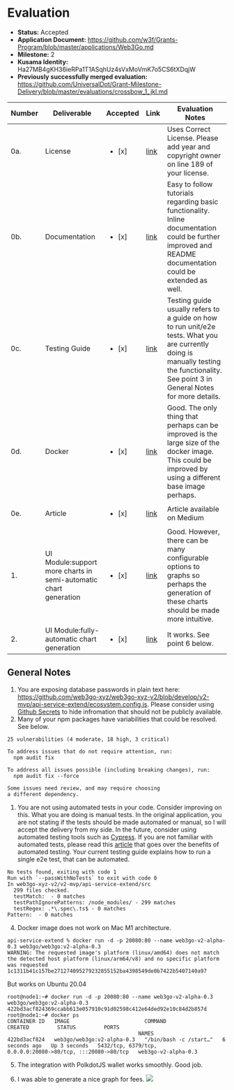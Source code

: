 # Evaluation


- **Status:** Accepted
- **Application Document:** https://github.com/w3f/Grants-Program/blob/master/applications/Web3Go.md 
- **Milestone:** 2
- **Kusama Identity:** Ha27MB4gKH36ieRPa1T1ASqhUz4sVxMoVmK7o5CS6tXDqjW
- **Previously successfully merged evaluation:** https://github.com/UniversalDot/Grant-Milestone-Delivery/blob/master/evaluations/crossbow_1_jkl.md


| Number | Deliverable | Accepted | Link | Evaluation Notes |
| ------ | ------- | ------- | -- |------------------- |
| 0a. | License | <ul><li>[x] </li></ul>| [link](https://github.com/web3go-xyz/web3go-xyz-v2/blob/develop/LICENSE) | Uses Correct License. Please add year and copyright owner on line 189 of your license.|
| 0b. | Documentation |<ul><li>[x] </li></ul>| [link](https://web3go.notion.site/M2-Delivery-Web3Go-V2-0f083900301a451a8e60042a3755a03a)| Easy to follow tutorials regarding basic functionality. Inline documentation could be further improved and README documentation could be extended as well.|
| 0c. | Testing Guide |<ul><li>[x] </li></ul>| [link](https://web3go.notion.site/End-to-End-Testing-for-local-build-c544ecd080e6462ab423f3c2778fe8b1)| Testing guide usually refers to a guide on how to run unit/e2e tests. What you are currently doing is manually testing the functionality. See point 3 in General Notes for more details.|
| 0d. | Docker |<ul><li>[x] </li></ul>| [link](https://hub.docker.com/layers/web3go/web3go/v2-alpha-0.3/images/sha256-b16a63f497936cf17a8d3f6ab5a6200854f5be957720715e82052b56c936ba99?context=explore)| Good. The only thing that perhaps can be improved is the large size of the docker image. This could be improved by using a different base image perhaps.|
| 0e. | Article |<ul><li>[x] </li></ul>|[link](https://web3go.medium.com/web3go-delivered-milestone-2-for-our-web3-foundation-grant-a5d03f6f26e1)| Article available on Medium |
| 1. | UI Module:support more charts in semi-automatic chart generation |<ul><li>[x] </li></ul>|[link](https://dev-v2.web3go.xyz)| Good. However, there can be many configurable options to graphs so perhaps the generation of these charts should be made more intuitive.|  
| 2. | UI Module:fully-automatic chart generation|<ul><li>[x] </li></ul>| [link](https://dev-v2.web3go.xyz) | It works. See point 6 below. |


## General Notes

1. You are exposing database passwords in plain text here: https://github.com/web3go-xyz/web3go-xyz-v2/blob/develop/v2-mvp/api-service-extend/ecosystem.config.js. Please consider using [Github Secrets](https://docs.github.com/en/actions/security-guides/encrypted-secrets) to hide infromation that should not be publicly available.
2. Many of your npm packages have variabilities that could be resolved. See below.

```
25 vulnerabilities (4 moderate, 18 high, 3 critical)

To address issues that do not require attention, run:
  npm audit fix

To address all issues possible (including breaking changes), run:
  npm audit fix --force

Some issues need review, and may require choosing
a different dependency.
```
1.  You are not using automated tests in your code. Consider improving on this. What you are doing is manual tests. In the original application, you are not stating if the tests should be made automated or manual, so I will accept the delivery from my side.  In the future, consider using automated testing tools such as [Cypress](https://www.cypress.io/). If you are not familiar with automated tests, please read this [article](https://www.browserstack.com/guide/manual-vs-automated-testing-differences) that goes over the benefits of automated testing. Your current testing guide explains how to run a single e2e test, that can be automated.  
```
No tests found, exiting with code 1
Run with `--passWithNoTests` to exit with code 0
In web3go-xyz-v2/v2-mvp/api-service-extend/src
  299 files checked.
  testMatch:  - 0 matches
  testPathIgnorePatterns: /node_modules/ - 299 matches
  testRegex: .*\.spec\.ts$ - 0 matches
Pattern:  - 0 matches
```
4. Docker image does not work on Mac M1 architecture.
```
api-service-extend % docker run -d -p 20080:80 --name web3go-v2-alpha-0.3 web3go/web3go:v2-alpha-0.3
WARNING: The requested image's platform (linux/amd64) does not match the detected host platform (linux/arm64/v8) and no specific platform was requested
1c1311b41c157be271274095279232855152ba4398549de0b7422b5407140a97
```
But works on Ubuntu 20.04
```
root@node1:~# docker run -d -p 20080:80 --name web3go-v2-alpha-0.3 web3go/web3go:v2-alpha-0.3                           
422bd3acf824369ccabb613e057910c91d02598c412e64ded92e10c84d2b857d                                                        
root@node1:~# docker ps                                                                                                 
CONTAINER ID   IMAGE                        COMMAND                  CREATED         STATUS         PORTS               
                                          NAMES                                                                         
422bd3acf824   web3go/web3go:v2-alpha-0.3   "/bin/bash -c /start…"   6 seconds ago   Up 3 seconds   5432/tcp, 6379/tcp, 
0.0.0.0:20080->80/tcp, :::20080->80/tcp   web3go-v2-alpha-0.3
```
5. The integration with PolkdotJS wallet works smoothly. Good job. 

6. I was able to generate a nice graph for fees.
![](https://i.imgur.com/gF6MHZf.png)

